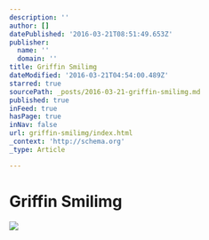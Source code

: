 ```yaml
---
description: ''
author: []
datePublished: '2016-03-21T08:51:49.653Z'
publisher:
  name: ''
  domain: ''
title: Griffin Smilimg
dateModified: '2016-03-21T04:54:00.489Z'
starred: true
sourcePath: _posts/2016-03-21-griffin-smilimg.md
published: true
inFeed: true
hasPage: true
inNav: false
url: griffin-smilimg/index.html
_context: 'http://schema.org'
_type: Article

---
```

# Griffin Smilimg
![](https://the-grid-user-content.s3-us-west-2.amazonaws.com/a63850ea-7d77-41fa-8fbc-838b42ac6496.png)